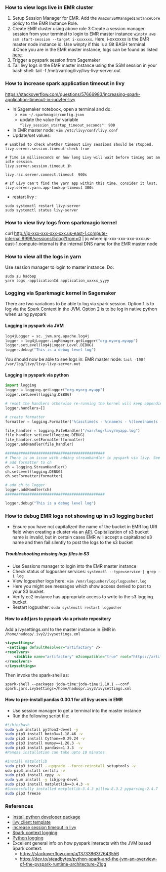 ### How to view logs live in EMR cluster
1. Setup Session Manager for EMR. Add the `AmazonSSMManagedInstanceCore` policy to the EMR Instance Role.
2. Create EMR cluster using above role
3.Create a session manager session from your terminal to login to EMR master instance `winpty aws ssm start-session --target i-xxxxxxx`. Here, i-xxxxxxx is the EMR master node instance id. Use winpty if this is a Git BASH terminal
4.Once you are in the EMR master instance, logs can be found as listed [here](https://docs.aws.amazon.com/emr/latest/ManagementGuide/emr-manage-view-web-log-files.html). 
5. Trigger a pyspark session from Sagemaker
6. Tail livy logs in the EMR master instance using the SSM session in your bash shell: tail -f /mnt/var/log/livy/livy-livy-server.out

### How to increase spark application timeout in livy
https://stackoverflow.com/questions/57666983/increasing-spark-application-timeout-in-jupyter-livy
* In Sagemaker notebook, open a terminal and do: 
  * `vim ~/.sparkmagic/config.json`
  * update the value for variable `"livy_session_startup_timeout_seconds": 900`
* In EMR master node: `vim /etc/livy/conf/livy.conf`
* Update/set values: 
```
# Enabled to check whether timeout Livy sessions should be stopped.
livy.server.session.timeout-check true

# Time in milliseconds on how long Livy will wait before timing out an idle session.
livy.server.session.timeout 1h

livy.rsc.server.connect.timeout  900s

# If Livy can't find the yarn app within this time, consider it lost.
livy.server.yarn.app-lookup-timeout 300s

```
* restart livy : 
```
sudo systemctl restart livy-server
sudo systemctl status livy-server
```

### How to view livy logs from sparkmagic kernel
curl  http://ip-xxx-xxx-xxx-xxx.us-east-1.compute-internal:8998/sessions/5/log?from=0 | jq
where ip-xxx-xxx-xxx-xxx.us-east-1.compute-internal is the internal DNS name for the EMR master node
 ### How to view all the logs in yarn
 Use session manager to login to master instance. Do: 
 
 ```
sudo su hadoop
yarn logs -applicationId application_xxxxx_yyyy	
 ```
### Logging via Sparkmagic kernel in Sagemaker
There are two variations to be able to log via spark session. Option 1 is to log via the Spark Context in the JVM. Option 2 is to be log in native python when using pyspark
#### Logging in pyspark via JVM
```python
log4jLogger = sc._jvm.org.apache.log4j
logger = log4jLogger.LogManager.getLogger("org.myorg.myapp")
logger.setLevel(log4jLogger.Level.DEBUG)
logger.debug("This is a debug level log")
```
You should now be able to see logs in: EMR master node: `tail -100f /var/log/livy/livy-livy-server.out`

#### Logging in pyspark via python
```python
import logging
logger = logging.getLogger("org.myorg.myapp")
logger.setLevel(logging.DEBUG)

# reset the handlers otherwise re-running the kernel will keep appending the handlers
logger.handlers=[]

# create formatter
formatter = logging.Formatter('%(asctime)s - %(name)s - %(levelname)s - %(message)s')

file_handler = logging.FileHandler("/var/log/livy/myapp.log")
file_handler.setLevel(logging.DEBUG)
file_handler.setFormatter(formatter)
logger.addHandler(file_handler)

#############################################
# There is an issue with adding streamhandler in pyspark via livy. See https://issues.apache.org/jira/browse/LIVY-774 . The following does not work
# add formatter to ch
ch = logging.StreamHandler()
ch.setLevel(logging.DEBUG)
ch.setFormatter(formatter)

# add ch to logger
logger.addHandler(ch)
#############################################

logger.debug("This is a debug level log")


```
### How to debug EMR logs not showing up in s3 logging bucket
* Ensure you have not capitalized the name of the bucket in EMR log URI field when creating a cluster via an [API](https://docs.aws.amazon.com/emr/latest/ManagementGuide/emr-plan-debugging.html). Capitalization of s3 bucket name is invalid, but in certain cases EMR will accept a capitalized s3 name and then fail silently to post the logs to the s3 bucket
##### Troubleshooting missing logs files in S3
* Use Sessions manager to login into the EMR master instance
* Check status of logpusher services: `systemctl --type=service | grep -i log`
* View logpusher logs here: `vim /emr/logpusher/log/logpusher.log`
* Here you might see messages which show access denied to post to your S3 bucket. 
* Verify ec2 instance has appropriate access to write to the s3 logging bucket
* Restart logpusher: `sudo systemctl restart logpusher`

#### How to add jars to pyspark via a private repository
Add a ivysettings.xml to the master instance in EMR in `/home/hadoop/.ivy2/ivysettings.xml`
```xml
<ivysettings>
 <settings defaultResolver="artifactory" />
<resolvers>
    <ibiblio name="artifactory" m2compatible="true" root="https://artifactory.<your-org>.com/artifactory/libs-release"/>
</resolvers>
</ivysettings>
```
Then invoke the spark-shell as:
```
spark-shell --packages joda-time:joda-time:2.10.1 --conf spark.jars.ivySettings=/home/hadoop/.ivy2/ivysettings.xml
```
#### How to pre-install pandas 0.30.1 for all livy users in EMR
* Use session manager to get a terminal into the master instance
* Run the following script file:
```sh
#!/bin/bash
sudo yum install python3-devel -y
sudo pip3 install boto3==1.18.46 -v
sudo pip3 install Cython==0.29.24 -v
sudo pip3 install numpy==1.20.3 -v
sudo pip3 install pandas==1.3.3  -v
#Pandas installation can take upto 10 minutes

#Install matplotlib
sudo pip3 install --upgrade --force-reinstall setuptools -v
udo pip3 install certifi -v
sudo pip3 install cppy -v
sudo yum install -y libjpeg-devel
sudo pip3 install matplotlib==3.4.3 -v
#Successfully installed matplotlib-3.4.3 pillow-8.3.2 pyparsing-2.4.7
sudo pip3 freeze
```
### References
* [Install python developer package](https://stackoverflow.com/a/21530768/2643556)
* [livy client template](https://github.com/cloudera/livy/blob/master/conf/livy-client.conf.template)
* [increase session timeout in livy](https://aws.amazon.com/premiumsupport/knowledge-center/emr-session-not-found-http-request-error/)
* [Spark context logging](https://stackoverflow.com/questions/25407550/how-do-i-log-from-my-python-spark-script)
* [Python logging](https://stackoverflow.com/a/13733863/2643556)
* Excellent general info on how pyspark interacts with the JVM based Spark context:
  * https://stackoverflow.com/a/13733863/2643556
  * https://dev.to/steadbytes/python-spark-and-the-jvm-an-overview-of-the-pyspark-runtime-architecture-21gg
